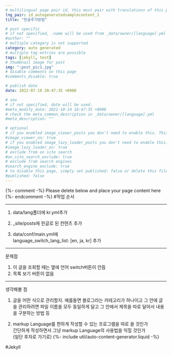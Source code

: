 ```yaml
---
# multilingual page pair id, this must pair with translations of this page. (This name must be unique)
lng_pair: id_autogeneratedsamplecontent_1
title: "한글추가방법"

# post specific
# if not specified, .name will be used from _data/owner/[language].yml
#author: ""
# multiple category is not supported
category: auto generated
# multiple tag entries are possible
tags: [jekyll, test]
# thumbnail image for post
img: ":post_pic1.jpg"
# disable comments on this page
#comments_disable: true

# publish date
date: 2022-07-18 20:47:35 +0900

# seo
# if not specified, date will be used.
#meta_modify_date: 2021-10-14 18:47:35 +0900
# check the meta_common_description in _data/owner/[language].yml
#meta_description: ""

# optional
# if you enabled image_viewer_posts you don't need to enable this. This is only if image_viewer_posts = false
#image_viewer_on: true
# if you enabled image_lazy_loader_posts you don't need to enable this. This is only if image_lazy_loader_posts = false
#image_lazy_loader_on: true
# exclude from on site search
#on_site_search_exclude: true
# exclude from search engines
#search_engine_exclude: true
# to disable this page, simply set published: false or delete this file
#published: false
---
```


{%- comment -%} Please delete below and place your page content here {%- endcomment -%}
#작업 순서
<hr>

1. data/lang폴더에 kr.yml추가<br>


2. _site/posts에 한글로 된 컨텐츠 추가<br>


3. data/conf/main.yml에
   <br>language_switch_lang_list: [en, ja, kr] 추가

<hr>
문제점  <br>

1. 이 글을 조회할 때는 옆에 언어 switch버튼이 안뜸
2. 목록 보기 버튼이 없음
<hr>

생각해볼 점<br>

1. 글을 어떤 식으로 관리할지. 예를들면 블로그라는 카테고리가 하나이고
   그 안에 글을 관리하려면 파일 이름을 모두 동일하게 달고
   그 안에서 제목을 따로 달아서 내용을 구분하는 방법 등

2. markup Language를 편하게 작성할 수 있는 프로그램을 따로 쓸 것인가 <br>
   간단하게 작성하면서 그냥 markup Language의 사용법을 익힐 것인가<br>
   (일단 후자로 가기로)
{%- include util/auto-content-generator.liquid -%}

<!-- outline-start -->

#Jekyll

<!-- outline-end -->
